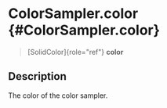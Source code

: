ColorSampler.color {#ColorSampler.color}
==================

> [SolidColor]{role="ref"} **color**

Description
-----------

The color of the color sampler.
